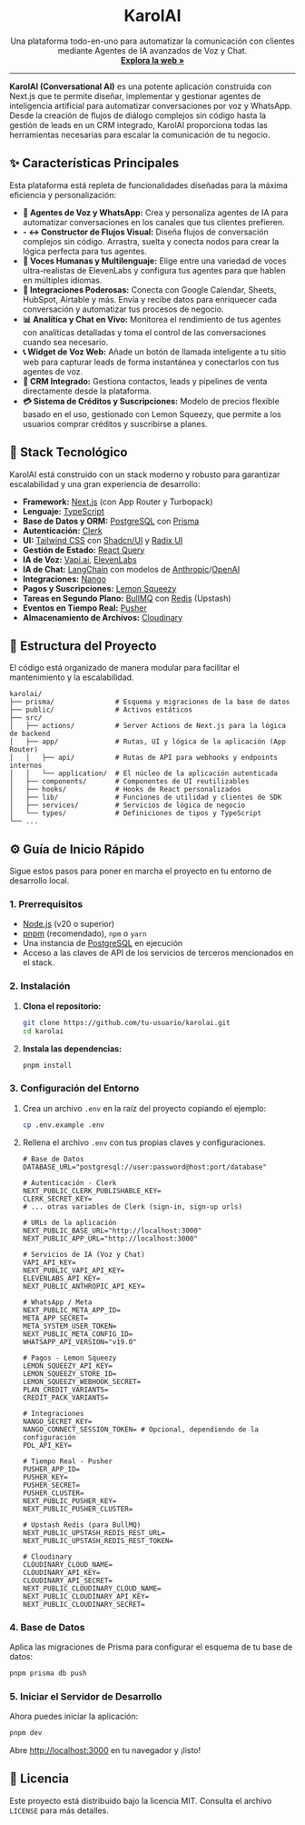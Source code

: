 <div align="center">
  <h1 align="center">KarolAI</h1>
  <p align="center">
    Una plataforma todo-en-uno para automatizar la comunicación con clientes mediante Agentes de IA avanzados de Voz y Chat.
    <br />
    <a href="https://karolai.co"><strong>Explora la web »</strong></a>
  </p>
</div>

---

**KarolAI (Conversational AI)** es una potente aplicación construida con Next.js que te permite diseñar, implementar y gestionar agentes de inteligencia artificial para automatizar conversaciones por voz y WhatsApp. Desde la creación de flujos de diálogo complejos sin código hasta la gestión de leads en un CRM integrado, KarolAI proporciona todas las herramientas necesarias para escalar la comunicación de tu negocio.

## ✨ Características Principales

Esta plataforma está repleta de funcionalidades diseñadas para la máxima eficiencia y personalización:

- **🤖 Agentes de Voz y WhatsApp:** Crea y personaliza agentes de IA para automatizar conversaciones en los canales que tus clientes prefieren.
- **- ↔️ Constructor de Flujos Visual:** Diseña flujos de conversación complejos sin código. Arrastra, suelta y conecta nodos para crear la lógica perfecta para tus agentes.
- **🎤 Voces Humanas y Multilenguaje:** Elige entre una variedad de voces ultra-realistas de ElevenLabs y configura tus agentes para que hablen en múltiples idiomas.
- **🔌 Integraciones Poderosas:** Conecta con Google Calendar, Sheets, HubSpot, Airtable y más. Envía y recibe datos para enriquecer cada conversación y automatizar tus procesos de negocio.
- **📊 Analítica y Chat en Vivo:** Monitorea el rendimiento de tus agentes con analíticas detalladas y toma el control de las conversaciones cuando sea necesario.
- **📞 Widget de Voz Web:** Añade un botón de llamada inteligente a tu sitio web para capturar leads de forma instantánea y conectarlos con tus agentes de voz.
- **📇 CRM Integrado:** Gestiona contactos, leads y pipelines de venta directamente desde la plataforma.
- **💳 Sistema de Créditos y Suscripciones:** Modelo de precios flexible basado en el uso, gestionado con Lemon Squeezy, que permite a los usuarios comprar créditos y suscribirse a planes.

## 🚀 Stack Tecnológico

KarolAI está construido con un stack moderno y robusto para garantizar escalabilidad y una gran experiencia de desarrollo:

- **Framework:** [Next.js](https://nextjs.org/) (con App Router y Turbopack)
- **Lenguaje:** [TypeScript](https://www.typescriptlang.org/)
- **Base de Datos y ORM:** [PostgreSQL](https://www.postgresql.org/) con [Prisma](https://www.prisma.io/)
- **Autenticación:** [Clerk](https://clerk.com/)
- **UI:** [Tailwind CSS](https://tailwindcss.com/) con [Shadcn/UI](https://ui.shadcn.com/) y [Radix UI](https://www.radix-ui.com/)
- **Gestión de Estado:** [React Query](https://tanstack.com/query/latest)
- **IA de Voz:** [Vapi.ai](https://vapi.ai/), [ElevenLabs](https://elevenlabs.io/)
- **IA de Chat:** [LangChain](https://www.langchain.com/) con modelos de [Anthropic](https://www.anthropic.com/)/[OpenAI](https://openai.com/)
- **Integraciones:** [Nango](https://www.nango.dev/)
- **Pagos y Suscripciones:** [Lemon Squeezy](https://www.lemonsqueezy.com/)
- **Tareas en Segundo Plano:** [BullMQ](https://bullmq.io/) con [Redis](https://redis.io/) (Upstash)
- **Eventos en Tiempo Real:** [Pusher](https://pusher.com/)
- **Almacenamiento de Archivos:** [Cloudinary](https://cloudinary.com/)

## 📂 Estructura del Proyecto

El código está organizado de manera modular para facilitar el mantenimiento y la escalabilidad.

```
karolai/
├── prisma/               # Esquema y migraciones de la base de datos
├── public/               # Activos estáticos
├── src/
│   ├── actions/          # Server Actions de Next.js para la lógica de backend
│   ├── app/              # Rutas, UI y lógica de la aplicación (App Router)
│   │   ├── api/          # Rutas de API para webhooks y endpoints internos
│   │   └── application/  # El núcleo de la aplicación autenticada
│   ├── components/       # Componentes de UI reutilizables
│   ├── hooks/            # Hooks de React personalizados
│   ├── lib/              # Funciones de utilidad y clientes de SDK
│   ├── services/         # Servicios de lógica de negocio
│   └── types/            # Definiciones de tipos y TypeScript
└── ...
```

## ⚙️ Guía de Inicio Rápido

Sigue estos pasos para poner en marcha el proyecto en tu entorno de desarrollo local.

### 1. Prerrequisitos

- [Node.js](https://nodejs.org/en/) (v20 o superior)
- [pnpm](https://pnpm.io/) (recomendado), `npm` o `yarn`
- Una instancia de [PostgreSQL](https://www.postgresql.org/download/) en ejecución
- Acceso a las claves de API de los servicios de terceros mencionados en el stack.

### 2. Instalación

1.  **Clona el repositorio:**

    ```bash
    git clone https://github.com/tu-usuario/karolai.git
    cd karolai
    ```

2.  **Instala las dependencias:**
    ```bash
    pnpm install
    ```

### 3. Configuración del Entorno

1.  Crea un archivo `.env` en la raíz del proyecto copiando el ejemplo:

    ```bash
    cp .env.example .env
    ```

2.  Rellena el archivo `.env` con tus propias claves y configuraciones.

    ```env
    # Base de Datos
    DATABASE_URL="postgresql://user:password@host:port/database"

    # Autenticación - Clerk
    NEXT_PUBLIC_CLERK_PUBLISHABLE_KEY=
    CLERK_SECRET_KEY=
    # ... otras variables de Clerk (sign-in, sign-up urls)

    # URLs de la aplicación
    NEXT_PUBLIC_BASE_URL="http://localhost:3000"
    NEXT_PUBLIC_APP_URL="http://localhost:3000"

    # Servicios de IA (Voz y Chat)
    VAPI_API_KEY=
    NEXT_PUBLIC_VAPI_API_KEY=
    ELEVENLABS_API_KEY=
    NEXT_PUBLIC_ANTHROPIC_API_KEY=

    # WhatsApp / Meta
    NEXT_PUBLIC_META_APP_ID=
    META_APP_SECRET=
    META_SYSTEM_USER_TOKEN=
    NEXT_PUBLIC_META_CONFIG_ID=
    WHATSAPP_API_VERSION="v19.0"

    # Pagos - Lemon Squeezy
    LEMON_SQUEEZY_API_KEY=
    LEMON_SQUEEZY_STORE_ID=
    LEMON_SQUEEZY_WEBHOOK_SECRET=
    PLAN_CREDIT_VARIANTS=
    CREDIT_PACK_VARIANTS=

    # Integraciones
    NANGO_SECRET_KEY=
    NANGO_CONNECT_SESSION_TOKEN= # Opcional, dependiendo de la configuración
    PDL_API_KEY=

    # Tiempo Real - Pusher
    PUSHER_APP_ID=
    PUSHER_KEY=
    PUSHER_SECRET=
    PUSHER_CLUSTER=
    NEXT_PUBLIC_PUSHER_KEY=
    NEXT_PUBLIC_PUSHER_CLUSTER=

    # Upstash Redis (para BullMQ)
    NEXT_PUBLIC_UPSTASH_REDIS_REST_URL=
    NEXT_PUBLIC_UPSTASH_REDIS_REST_TOKEN=

    # Cloudinary
    CLOUDINARY_CLOUD_NAME=
    CLOUDINARY_API_KEY=
    CLOUDINARY_API_SECRET=
    NEXT_PUBLIC_CLOUDINARY_CLOUD_NAME=
    NEXT_PUBLIC_CLOUDINARY_API_KEY=
    NEXT_PUBLIC_CLOUDINARY_SECRET=
    ```

### 4. Base de Datos

Aplica las migraciones de Prisma para configurar el esquema de tu base de datos:

```bash
pnpm prisma db push
```

### 5. Iniciar el Servidor de Desarrollo

Ahora puedes iniciar la aplicación:

```bash
pnpm dev
```

Abre [http://localhost:3000](http://localhost:3000) en tu navegador y ¡listo!

## 📜 Licencia

Este proyecto está distribuido bajo la licencia MIT. Consulta el archivo `LICENSE` para más detalles.
